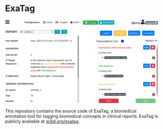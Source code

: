# ExaTag

![ExaTag User interface](screenshot_exatag.png)

This repository contains the source code of ExaTag, a biomedical annotation tool for tagging biomedical concepts in clinical reports.
ExaTag is publicly available at [w3id.org/exatag](http://w3id.org/exatag).

